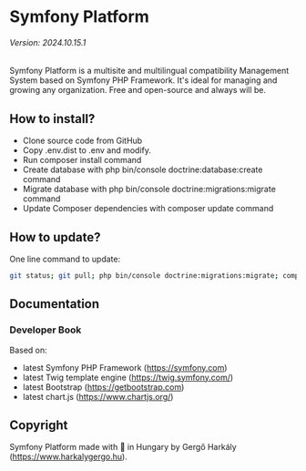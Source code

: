 # Symfony Platform
###### Version: 2024.10.15.1

Symfony Platform is a multisite and multilingual compatibility Management System based on Symfony PHP Framework. It's ideal for managing and growing any organization. Free and open-source and always will be.

## How to install?

- Clone source code from GitHub
- Copy .env.dist to .env and modify.
- Run composer install command
- Create database with php bin/console doctrine:database:create command
- Migrate database with php bin/console doctrine:migrations:migrate command
- Update Composer dependencies with composer update command

## How to update?

One line command to update:

```bash
git status; git pull; php bin/console doctrine:migrations:migrate; composer update; composer dump-autoload -o; php bin/console cache:clear;
```

## Documentation

### Developer Book

Based on:

 - latest Symfony PHP Framework (https://symfony.com)
 - latest Twig template engine (https://twig.symfony.com/)
 - latest Bootstrap (https://getbootstrap.com)
 - latest chart.js (https://www.chartjs.org/)

## Copyright

Symfony Platform made with 💚 in Hungary by Gergő Harkály (https://www.harkalygergo.hu).
